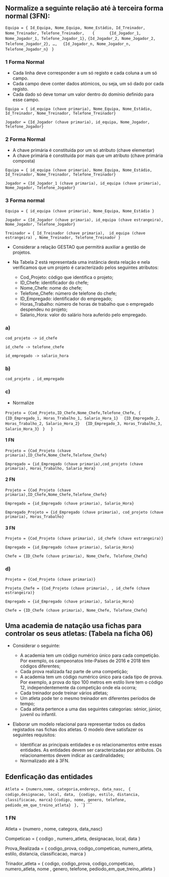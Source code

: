 
## Normalize a seguinte relação até à terceira forma normal (3FN):

 
````Equipa = { Id_Equipa, Nome_Equipa, Nome_Estádio, Id_Treinador, Nome_Treinador, Telefone_Treinador, ````
          ````  {````
          ````      {Id_Jogador_1, Nome_Jogador_1, Telefone_Jogador_1},````
               ```` {Id_Jogador_2, Nome_Jogador_2, Telefone_Jogador_2}, …, ````
             ````  {Id_Jogador_n, Nome_Jogador_n, Telefone_Jogador_n}````
           ```` }````

### 1 Forma Normal

- Cada linha deve corresponder a um só registo e cada coluna a um só campo.
- Cada campo deve conter dados atómicos, ou seja, um só dado por cada registo. 
- Cada dado só deve tomar um valor dentro do domínio definido para esse campo.

````Equipa = { id_equipa (chave primaria), Nome_Equipa, Nome_Estádio, Id_Treinador, Nome_Treinador, Telefone_Treinador}````

````Jogador = {Id_Jogador (chave primaria), id_equipa, Nome_Jogador, Telefone_Jogador}````

### 2 Forma Normal

 - A chave primária é constituída por um só atributo (chave elementar) 
 - A chave primária é constituída por mais que um atributo (chave primária composta) 

````Equipa = { id_equipa (chave primaria), Nome_Equipa, Nome_Estádio, Id_Treinador, Nome_Treinador, Telefone_Treinador}````

````Jogador = {Id_Jogador_1 (chave primaria), id_equipa (chave primaria), Nome_Jogador, Telefone_Jogador}````


### 3 Forma normal 

````Equipa = { id_equipa (chave primaria), Nome_Equipa, Nome_Estádio }````

````Jogador = {Id_Jogador (chave primaria), id_equipa (chave estrangeira), Nome_Jogador, Telefone_Jogador}````

````Treinador = { Id_Treinador (chave primaria),  id_equipa (chave estrangeira) , Nome_Treinador, Telefone_Treinador }````

- Considerar a relação GESTAO que permitirá auxiliar a gestão de projetos.
- Na Tabela 2 está representada uma instância desta relação e nela verificamos que um projeto é caracterizado pelos seguintes atributos:
    
    - Cod_Projeto: código que identifica o projeto;
    - ID_Chefe: identificador do chefe;
    - Nome_Chefe: nome do chefe;
    - Telefone_Chefe: número de telefone do chefe;
    - ID_Empregado: identificador do empregado;
    - Horas_Trabalho: número de horas de trabalho que o empregado despendeu
    no projeto;
    - Salario_Hora: valor do salário hora auferido pelo empregado.

### a)

   ````cod_projeto -> id_chefe````

   ````id_chefe -> telefone_chefe````

   ````id_empregado -> salario_hora````

### b)

  ````cod_projeto , id_empregado````

### c)

- Normalize

````Projeto = {Cod_Projeto,ID_Chefe,Nome_Chefe,Telefone_Chefe, { ````
           ```` {ID_Empregado_1, Horas_Trabalho_1, Salario_Hora_1}````
              ````  {ID_Empregado_2, Horas_Trabalho_2, Salario_Hora_2}````
              ````  {ID_Empregado_3, Horas_Trabalho_3, Salario_Hora_3}````
           ```` }````
      ````  }````
        

#### 1 FN

````Projeto = {Cod_Projeto (chave primaria),ID_Chefe,Nome_Chefe,Telefone_Chefe}````

````Empregado = {id_Empregado (chave primaria),cod_projeto (chave primaria), Horas_Trabalho, Salario_Hora}````

#### 2 FN

````Projeto = {Cod_Projeto (chave primaria),ID_Chefe,Nome_Chefe,Telefone_Chefe}````

````Empregado = {id_Empregado (chave primaria), Salario_Hora}````

````Empregado_Projeto = {id_Empregado (chave primaria), cod_projeto (chave primaria), Horas_Trabalho}````

#### 3 FN

````Projeto = {Cod_Projeto (chave primaria), id_chefe (chave estrangeira)}````

````Empregado = {id_Empregado (chave primaria), Salario_Hora}````

````Chefe = {ID_Chefe (chave primaria), Nome_Chefe, Telefone_Chefe}````


### d)

````Projeto = {Cod_Projeto (chave primaria)}````

````Projeto_Chefe = {Cod_Projeto (chave primaria), , id_chefe (chave estrangeira)}````

````Empregado = {id_Empregado (chave primaria), Salario_Hora}````

````Chefe = {ID_Chefe (chave primaria), Nome_Chefe, Telefone_Chefe}````


## Uma academia de natação usa fichas para controlar os seus atletas: (Tabela na ficha 06)

- Considerar o seguinte:

  - A academia tem um código numérico único para cada competição. Por exemplo, os
campeonatos Inte-Países de 2016 e 2018 têm códigos diferentes;
  - Cada prova realizada faz parte de uma competição;
  - A academia tem um código numérico único para cada tipo de prova. Por exemplo, a
prova do tipo 100 metros em estilo livre tem o código 12, independentemente da
competição onde ela ocorra;
  - Cada treinador pode treinar vários atletas;
  - Um atleta pode ter o mesmo treinador em diferentes períodos de tempo;
  - Cada atleta pertence a uma das seguintes categorias: sénior, júnior, juvenil ou
infantil.

- Elaborar um modelo relacional para representar todos os dados registados nas fichas dos
atletas. O modelo deve satisfazer os seguintes requisitos:
  - Identificar as principais entidades e os relacionamentos entre essas entidades. As
entidades devem ser caracterizadas por atributos. Os relacionamentos devem
indicar as cardinalidades;
  - Normalizado até à 3FN.


## Edenficação das entidades

```` Atleta = {numero,nome, categoria,endereço, data_nasc, ````
               ````  { codigo,designacao, local, data, ````
                 ````  {codigo, estilo, distancia, classificacao, marca} ````
                 ```` {codigo, nome, genero, telefone, pediodo_em_que_treino_atleta} ````
               ````  }, `
               ````} ````

### 1 FN

Atleta = {numero , nome, categora,  data_nasc}

Competicao = { codigo , numero_atleta, designacao, local, data }

Prova_Realizada = { codigo_prova, codigo_competicao, numero_atleta, estilo, distancia, classificacao, marca }

Trinador_atleta = { codigo, codigo_prova, codigo_competicao, numero_atleta, nome , genero, telefone, pediodo_em_que_treino_atleta }



